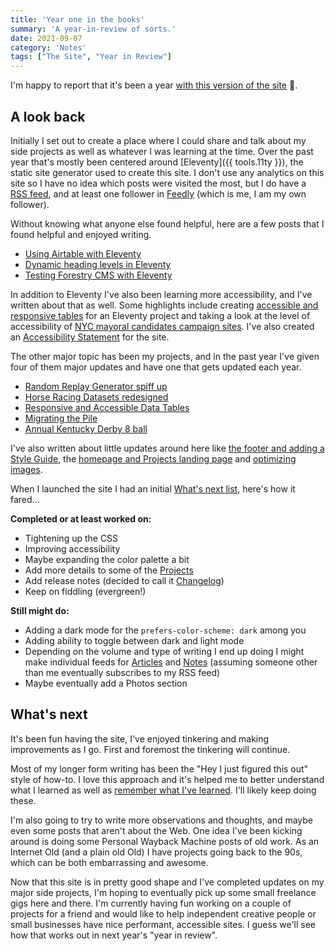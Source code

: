 ```yaml
---
title: 'Year one in the books'
summary: 'A year-in-review of sorts.'
date: 2021-09-07
category: 'Notes'
tags: ["The Site", "Year in Review"]
---
```

I'm happy to report that it's been a year [with this version of the site](https://twitter.com/superterrific/status/1303032995784339458) 🎉.

## A look back
Initially I set out to create a place where I could share and talk about my side projects as well as whatever I was learning at the time. Over the past year that's mostly been centered around [Eleventy]({{ tools.11ty }}), the static site generator used to create this site.
I don't use any analytics on this site so I have no idea which posts were visited the most, but I do have a [RSS feed](/feed.xml), and at least one follower in [Feedly](https://feedly.com/i/subscription/feed%2Fhttps%3A%2F%2Fdanabyerly.com%2Ffeed.xml) (which is me, I am my own follower).

Without knowing what anyone else found helpful, here are a few posts that I found helpful and enjoyed writing.

* [Using Airtable with Eleventy](/articles/using-airtable-with-eleventy/)
* [Dynamic heading levels in Eleventy](/articles/dynamic-heading-levels-in-eleventy/)
* [Testing Forestry CMS with Eleventy](/notes/testing-forestry-cms-with-eleventy/)

In addition to Eleventy I've also been learning more accessibility, and I've written about that as well. Some highlights include creating [accessible and responsive tables](/articles/responsive-and-accessible-data-tables/) for an Eleventy project and taking a look at the level of accessibility of [NYC mayoral candidates campaign sites](/articles/do-new-york-city-mayoral-candidates-have-accessible-campaign-sites/). I've also created an [Accessibility Statement](/accessibility-statement/) for the site.

The other major topic has been my projects, and in the past year I've given four of them major updates and have one that gets updated each year.

* [Random Replay Generator spiff up](/notes/random-replay-generator-spiff-up/)
* [Horse Racing Datasets redesigned](/notes/horse-racing-datasets-redesigned/)
* [Responsive and Accessible Data Tables](/articles/responsive-and-accessible-data-tables/)
* [Migrating the Pile](/notes/migrating-the-pile/)
* [Annual Kentucky Derby 8 ball](/notes/annual-kentucky-derby-8-ball/)

I've also written about little updates around here like [the footer and adding a Style Guide](/notes/a-bit-of-sprucing-up/), the [homepage and Projects landing page](/notes/the-sprucing-party-continues/) and [optimizing images](/notes/fun-with-image-optimization/).

When I launched the site I had an initial [What's next list](/articles/finally-a-new-site/#whats-next), here's how it fared...

**Completed or at least worked on:**
* Tightening up the CSS
* Improving accessibility
* Maybe expanding the color palette a bit
* Add more details to some of the [Projects](/projects/)
* Add release notes (decided to call it [Changelog](/changelog/))
* Keep on fiddling (evergreen!)

**Still might do:**
* Adding a dark mode for the ```prefers-color-scheme: dark``` among you
* Adding ability to toggle between dark and light mode
* Depending on the volume and type of writing I end up doing I might make individual feeds for [Articles](/articles) and [Notes](/notes/) (assuming someone other than me eventually subscribes to my RSS feed)
* Maybe eventually add a Photos section

## What's next
It's been fun having the site, I've enjoyed tinkering and making improvements as I go. First and foremost the tinkering will continue.

Most of my longer form writing has been the "Hey I just figured this out" style of how-to. I love this approach  and it's helped me to better understand what I learned as well as [remember what I've learned](https://twitter.com/superterrific/status/1426199895996764171). I'll likely keep doing these.

I'm also going to try to write more observations and thoughts, and maybe even some posts that aren't about the Web. One idea I've been kicking around is doing some Personal Wayback Machine posts of old work. As an Internet Old (and a plain old Old) I have projects going back to the 90s, which can be both embarrassing and awesome.

Now that this site is in pretty good shape and I've completed updates on my major side projects, I'm hoping to eventually pick up some small freelance gigs here and there. I'm currently having fun working on a couple of projects for a friend and would like to help independent creative people or small businesses have nice performant, accessible sites. I guess we'll see how that works out in next year's "year in review".
